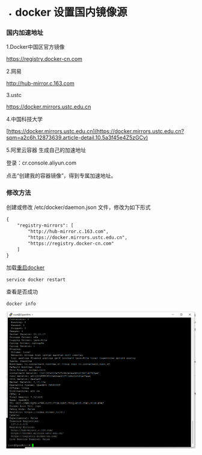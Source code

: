 - # docker 设置国内镜像源

### 国内加速地址

1.Docker中国区官方镜像

https://registry.docker-cn.com

2.网易

http://hub-mirror.c.163.com

3.ustc

https://docker.mirrors.ustc.edu.cn

4.中国科技大学

[https://docker.mirrors.ustc.edu.cn](https://docker.mirrors.ustc.edu.cn?spm=a2c6h.12873639.article-detail.10.5a3f45e4Z5zGCv)

5.阿里云容器 生成自己的加速地址

登录：cr.console.aliyun.com

点击“创建我的容器镜像”，得到专属加速地址。





### 修改方法

创建或修改 /etc/docker/daemon.json 文件，修改为如下形式

```
{
    "registry-mirrors": [
        "http://hub-mirror.c.163.com",
        "https://docker.mirrors.ustc.edu.cn",
        "https://registry.docker-cn.com"
    ]
}
```

加载[重启docker](https://so.csdn.net/so/search?q=重启docker&spm=1001.2101.3001.7020)

```
service docker restart
```

查看是否成功

```
docker info
```

![image-20231112014131070](.assets/docker常用设置/image-20231112014131070.png)
